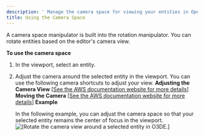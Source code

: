 ```yaml
---
description: ' Manage the camera space for viewing your entities in Open 3D Engine. '
title: Using the Camera Space
---
```


A camera space manipulator is built into the rotation manipulator\. You can rotate entities based on the editor's camera view\.

**To use the camera space**

1. In the viewport, select an entity\.

1. Adjust the camera around the selected entity in the viewport\. You can use the following camera shortcuts to adjust your view\.
**Adjusting the Camera View**
[\[See the AWS documentation website for more details\]](/docs/userguide/camera-space)
**Moving the Camera**
[\[See the AWS documentation website for more details\]](/docs/userguide/camera-space)
**Example**

   In the following example, you can adjust the camera space so that your selected entity remains the center of focus in the viewport\.
![\[Rotate the camera view around a selected entity in O3DE.\]](/images/user-guide/viewportinteractionmodel/viewport-selection-model-5.gif)